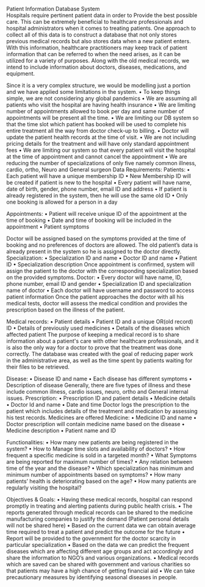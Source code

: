    Patient Information Database System		
Hospitals require pertinent patient data in order to Provide the best possible care. This can be extremely beneficial to healthcare professionals and hospital administrators when it comes to treating patients. One approach to collect all of this data is to construct a database that not only stores previous medical records but also stores data when a new patient enters. With this information, healthcare practitioners may keep track of patient information that can be referred to when the need arises, as it can be utilized for a variety of purposes. Along with the old medical records, we intend to include information about doctors, diseases, medications, and equipment.

Since it is a very complex structure, we would be modelling just a portion and we have applied some limitations in the system.
•	To keep things simple, we are not considering any global pandemics 
•	We are assuming all patients who visit the hospital are having health insurance 
•	We are limiting number of appointments allowed to book per day and same number of appointments will be present all the time. 
•	We are limiting our DB system so that the time slot which patient has booked will be used to complete his entire treatment all the way from doctor check-up to billing.
•	Doctor will update the patient health records at the time of visit.
•	We are not including pricing details for the treatment and will have only standard appointment fees
•	We are limiting our system so that every patient will visit the hospital at the time of appointment and cannot cancel the appointment
•	We are reducing the number of specializations of only five namely common illness, cardio, ortho, Neuro and General surgeon
Data Requirements:
Patients:
•	Each patient will have a unique membership ID 
•	New Membership ID will be created if patient is new to the hospital
•	Every patient will have name, date of birth, gender, phone number, email ID and address
•	If patient is already registered in the system, then he will use the same old ID
•	Only one booking is allowed for a person in a day

Appointments:
•	Patient will receive unique ID of the appointment at the time of booking
•	Date and time of booking will be included in the appointment
•	Patient symptoms

Doctor will be assigned based on the symptoms provided at the time of booking and no preferences of doctors are allowed. The old patient’s data is already present in the system so he is assigned to the doctor directly.
Specialization:
•	Specialization ID and name
•	Doctor ID and name
•	Patient ID
•	Specialization description
Once appointment is confirmed, system will assign the patient to the doctor with the corresponding specialization based on the provided symptoms.
Doctor:
•	Every doctor will have name, ID, phone number, email ID and gender
•	Specialization ID and specialization name of doctor 
•	Each doctor will have username and password to access patient information
Once the patient approaches the doctor with all his medical tests, doctor will assess the medical condition and provides the prescription based on the illness of the patient. 

Medical records:
•	Patient details 
•	Patient ID and a unique OR(old record) ID
•	Details of previously used medicines 
•	Details of the diseases which affected patient
The purpose of keeping a medical record is to share information about a patient's care with other healthcare professionals, and it is also the only way for a doctor to prove that the treatment was done correctly. The database was created with the goal of reducing paper work in the administrative area, as well as the time spent by patients waiting for their files to be retrieved.

Disease:
•	Disease ID and name
•	Each disease has different symptoms
•	Description of disease
Generally, there are five types of illness and these include common illness, cardio issues, neuro, ortho and General internal issues.
Prescription:
•	Prescription ID and patient details
•	Medicine details
•	Doctor Id and name
•	Date and time
Doctor logs the prescription to the patient which includes details of the treatment and medication by assessing his test records. Medicines are offered 
Medicine:
•	Medicine ID and name
•	Doctor prescription will contain medicine name based on the disease
•	Medicine description
•	Patient name and ID

Functionalities: 
•	How many new patients are being registered in the system?
•	How to Manage time slots and availability of doctors?
•	How frequent a specific medicine is sold in a targeted month?
•	What Symptoms are being reported for maximum number of times?
•	Any relation between time of the year and the disease?
•	Which specialization has minimum and minimum number of appointments based on symptoms?
•	How many patients’ health is deteriorating based on the age?
•	How many patients are regularly visiting the hospital?

Objectives & Goals:
•	Having these medical records, hospital can respond promptly in treating and alerting patients during public health crisis.
•	The reports generated through medical records can be shared to the medicine manufacturing companies to justify the demand (Patient personal details will not be shared here)
•	Based on the current data we can obtain average time required to treat a patient and predict the outcome for the future 
•	Report will be provided to the government for the doctor scarcity in particular specialization
•	Based on the data we can predict the frequent diseases which are affecting different age groups and act accordingly and share the information to NGO’s and various organizations.
•	Medical records which are saved can be shared with government and various charities so that patients may have a high chance of getting financial aid 
•	We can take precautionary measures by identifying seasonal diseases in people.
